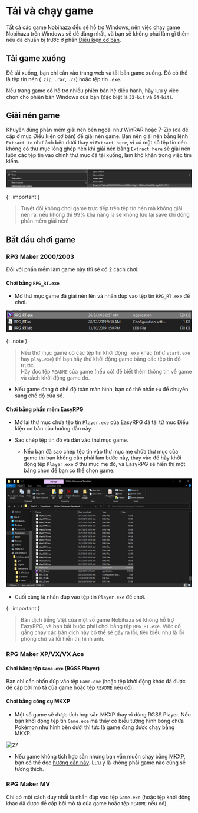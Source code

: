 # Tải và chạy game

Tất cả các game Nobihaza đều sẽ hỗ trợ Windows, nên việc chạy game Nobihaza trên Windows sẽ dễ dàng nhất, và bạn sẽ không phải làm gì thêm nếu đã chuẩn bị trước ở phần [Điều kiện cơ bản](./prerequisities).

## Tải game xuống

Để tải xuống, bạn chỉ cần vào trang web và tải bản game xuống. Đó có thể là tệp tin nén (`.zip`, `.rar`, `.7z`) hoặc tệp tin `.exe`.

Nếu trang game có hỗ trợ nhiều phiên bản hệ điều hành, hãy lưu ý việc chọn cho phiên bản Windows của bạn (đặc biệt là `32-bit` và `64-bit`).

## Giải nén game

Khuyên dùng phần mềm giải nén bên ngoài như WinRAR hoặc 7-Zip (đã đề cập ở mục Điều kiện cơ bản) để giải nén game. Bạn nên giải nén bằng lệnh `Extract to` như ảnh bên dưới thay vì `Extract here`, vì có một số tệp tin nén không có thư mục lồng ghép nên khi giải nén bằng `Extract here` sẽ giải nén luôn các tệp tin vào chính thư mục đã tải xuống, làm khó khăn trong việc tìm kiếm.

![24](images/image-23.png)

{: .important }
> Tuyệt đối không chơi game trực tiếp trên tệp tin nén mà không giải nén ra, nếu không thì 99% khả năng là sẽ không lưu lại save khi đóng phần mềm giải nén!

## Bắt đầu chơi game

### RPG Maker 2000/2003

Đối với phần mềm làm game này thì sẽ có 2 cách chơi:

#### Chơi bằng `RPG_RT.exe`

* Mở thư mục game đã giải nén lên và nhấn đúp vào tệp tin `RPG_RT.exe` để chơi.

![25](images/image-24.png)

{: .note }
> Nếu thư mục game có các tệp tin khởi động `.exe` khác (như `start.exe` hay `play.exe`) thì bạn hãy thử khởi động game bằng các tệp tin đó trước.<br>Hãy đọc tệp `README` của game (nếu có) để biết thêm thông tin về game và cách khởi động game đó.

* Nếu game đang ở chế độ toàn màn hình, bạn có thể nhấn `F4` để chuyển sang chế độ cửa sổ.

#### Chơi bằng phần mềm EasyRPG

* Mở lại thư mục chứa tệp tin `Player.exe` của EasyRPG đã tải từ mục Điều kiện cơ bản của hướng dẫn này.

* Sao chép tệp tin đó và dán vào thư mục game.
    * Nếu bạn đã sao chép tệp tin vào thư mục mẹ chứa thư mục của game thì bạn không cần phải làm bước này, thay vào đó hãy khởi động tệp `Player.exe` ở thư mục mẹ đó, và EasyRPG sẽ hiển thị một bảng chọn để bạn có thể chọn game.

![26](images/image-25.png)

* Cuối cùng là nhấn đúp vào tệp tin `Player.exe` để chơi.

{: .important }
> Bản dịch tiếng Việt của một số game Nobihaza sẽ không hỗ trợ EasyRPG, và bạn bắt buộc phải chơi bằng tệp `RPG_RT.exe`. Việc cố gắng chạy các bản dịch này có thể sẽ gây ra lỗi, tiêu biểu như là lỗi phông chữ và lỗi hiển thị hình ảnh.

### RPG Maker XP/VX/VX Ace

#### Chơi bằng tệp `Game.exe` (RGSS Player)

Bạn chỉ cần nhấn đúp vào tệp `Game.exe` (hoặc tệp khởi động khác đã được đề cập bởi mô tả của game hoặc tệp `README` nếu có).

#### Chơi bằng công cụ MKXP

* Một số game sẽ được tích hợp sẵn MKXP thay vì dùng RGSS Player. Nếu bạn khởi động tệp tin `Game.exe` mà thấy có biểu tượng hình bóng chứa Pokémon như hình bên dưới thì tức là game đang được chạy bằng MKXP.

![27](images/image.jpg)

* Nếu game không tích hợp sẵn nhưng bạn vẫn muốn chạy bằng MKXP, bạn có thể đọc [hướng dẫn này](./troubleshooting#ch%E1%BA%A1y-game-rpg-maker-xpvxvx-ace-b%E1%BA%B1ng-mkxp). Lưu ý là không phải game nào cũng sẽ tương thích.

### RPG Maker MV

Chỉ có một cách duy nhất là nhấn đúp vào tệp `Game.exe` (hoặc tệp khởi động khác đã được đề cập bởi mô tả của game hoặc tệp `README` nếu có).